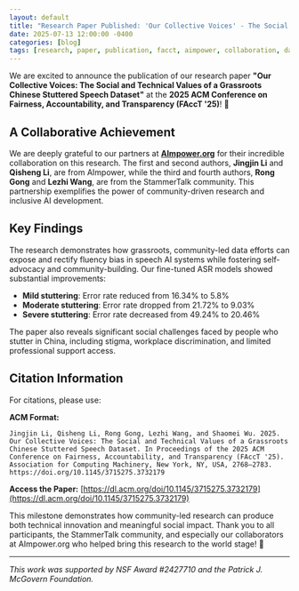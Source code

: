 ```yaml
---
layout: default
title: "Research Paper Published: 'Our Collective Voices' - The Social and Technical Values of StammerTalk Dataset"
date: 2025-07-13 12:00:00 -0400
categories: [blog]
tags: [research, paper, publication, facct, aimpower, collaboration, dataset, social-impact]
---
```


We are excited to announce the publication of our research paper **"Our Collective Voices: The Social and Technical Values of a Grassroots Chinese Stuttered Speech Dataset"** at the **2025 ACM Conference on Fairness, Accountability, and Transparency (FAccT '25)**! 🎉

## A Collaborative Achievement

We are deeply grateful to our partners at **[AImpower.org](https://aimpower.org/)** for their incredible collaboration on this research. The first and second authors, **Jingjin Li** and **Qisheng Li**, are from AImpower, while the third and fourth authors, **Rong Gong** and **Lezhi Wang**, are from the StammerTalk community. This partnership exemplifies the power of community-driven research and inclusive AI development.

## Key Findings

The research demonstrates how grassroots, community-led data efforts can expose and rectify fluency bias in speech AI systems while fostering self-advocacy and community-building. Our fine-tuned ASR models showed substantial improvements:
- **Mild stuttering**: Error rate reduced from 16.34% to 5.8%
- **Moderate stuttering**: Error rate dropped from 21.72% to 9.03%
- **Severe stuttering**: Error rate decreased from 49.24% to 20.46%

The paper also reveals significant social challenges faced by people who stutter in China, including stigma, workplace discrimination, and limited professional support access.

## Citation Information

For citations, please use:

**ACM Format:**
```
Jingjin Li, Qisheng Li, Rong Gong, Lezhi Wang, and Shaomei Wu. 2025. Our Collective Voices: The Social and Technical Values of a Grassroots Chinese Stuttered Speech Dataset. In Proceedings of the 2025 ACM Conference on Fairness, Accountability, and Transparency (FAccT '25). Association for Computing Machinery, New York, NY, USA, 2768–2783. https://doi.org/10.1145/3715275.3732179
```

**Access the Paper:** [https://dl.acm.org/doi/10.1145/3715275.3732179](https://dl.acm.org/doi/10.1145/3715275.3732179)

This milestone demonstrates how community-led research can produce both technical innovation and meaningful social impact. Thank you to all participants, the StammerTalk community, and especially our collaborators at AImpower.org who helped bring this research to the world stage! 💪

---

*This work was supported by NSF Award #2427710 and the Patrick J. McGovern Foundation.*

